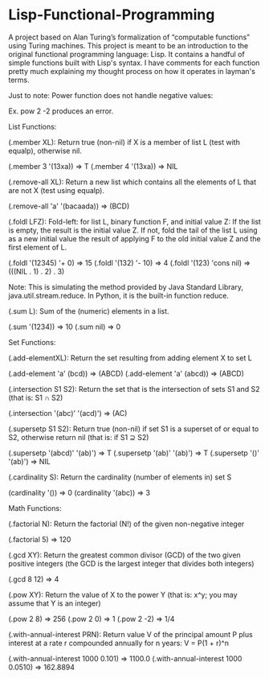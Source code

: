 # Lisp-Functional-Programming
A project based on Alan Turing’s formalization of “computable functions” using Turing machines. This project is meant to be an introduction to the original functional programming language: Lisp. It contains a handful of simple functions built with Lisp's syntax. I have comments for each function pretty much explaining my thought process on how it operates in layman's terms.

Just to note: Power function does not handle negative values:

Ex. pow 2 -2 produces an error. 

List Functions:

(.member XL): Return true (non-nil) if X is a member of list L (test with equalp), otherwise nil.

  (.member 3 '(13xa)) => T
  (.member 4 '(13xa)) => NIL

(.remove-all XL): Return a new list which contains all the elements of L that are not X (test using equalp).

  (.remove-all 'a' '(bacaada)) => (BCD)

(.foldl LFZ): Fold-left: for list L, binary function F, and initial value Z: If the list is empty, the result is the initial value Z. If not, fold the tail of the list L using as a new initial value the result of applying F to the old initial value Z and the first element of L.

  (.foldl '(12345) '+ 0) => 15
  (.foldl '(132) '- 10) => 4
  (.foldl '(123) 'cons nil) => (((NIL . 1) . 2) . 3)
  
  Note: This is simulating the method provided by Java Standard Library, java.util.stream.reduce. In Python, it is the built-in function reduce.

(.sum L): Sum of the (numeric) elements in a list.

  (.sum '(1234)) => 10
  (.sum nil) => 0
  
Set Functions:

(.add-elementXL): Return the set resulting from adding element X to set L

  (.add-element 'a' (bcd)) => (ABCD)
  (.add-element 'a' (abcd)) => (ABCD)

(.intersection S1 S2): Return the set that is the intersection of sets S1 and S2 (that is: S1 ∩ S2)

  (.intersection '(abc)' '(acd)') => (AC)

(.supersetp S1 S2): Return true (non-nil) if set S1 is a superset of or equal to S2, otherwise return nil (that is: if S1 ⊇ S2)

  (.supersetp '(abcd)' '(ab)') => T
  (.supersetp '(ab)' '(ab)') => T
  (.supersetp '()' '(ab)') => NIL

(.cardinality S): Return the cardinality (number of elements in) set S

  (cardinality '()) => 0
  (cardinality '(abc)) => 3

Math Functions:

(.factorial N): Return the factorial (N!) of the given non-negative integer

  (.factorial 5) => 120

(.gcd XY): Return the greatest common divisor (GCD) of the two given positive integers (the GCD is the largest integer that divides both integers)

  (.gcd 8 12) => 4

(.pow XY): Return the value of X to the power Y (that is: x^y; you may assume that Y is an integer)

  (.pow 2 8) => 256
  (.pow 2 0) => 1
  (.pow 2 -2) => 1/4

(.with-annual-interest PRN): Return value V of the principal amount P plus interest at a rate r compounded annually for n years: V = P(1 + r)^n

  (.with-annual-interest 1000 0.101) => 1100.0
  (.with-annual-interest 1000 0.0510) => 162.8894

